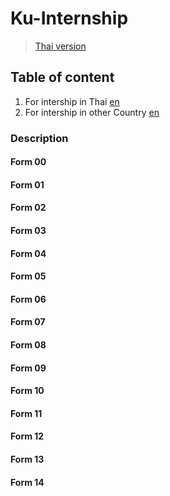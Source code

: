 # Ku-Internship

> [Thai version](README-TH.md)

## Table of content

1. For intership in Thai [en](./th/README.md)
2. For intership in other Country [en](./en/README.md)

### Description

#### Form 00

#### Form 01

#### Form 02

#### Form 03

#### Form 04

#### Form 05

#### Form 06

#### Form 07

#### Form 08

#### Form 09

#### Form 10

#### Form 11

#### Form 12

#### Form 13

#### Form 14
